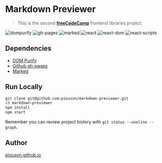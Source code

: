 # Markdown Previewer

> This is the second [**freeCodeCamp**](https://www.freecodecamp.org/) frontend libraries project.

![dompurify](https://img.shields.io/github/package-json/dependency-version/piouson/markdown-previewer/dompurify) ![gh-pages](https://img.shields.io/github/package-json/dependency-version/piouson/markdown-previewer/gh-pages) ![marked](https://img.shields.io/github/package-json/dependency-version/piouson/markdown-previewer/marked) ![react](https://img.shields.io/github/package-json/dependency-version/piouson/markdown-previewer/react) ![react-dom](https://img.shields.io/github/package-json/dependency-version/piouson/markdown-previewer/react-dom) ![react-scripts](https://img.shields.io/github/package-json/dependency-version/piouson/markdown-previewer/react-scripts)

## Dependencies

- [DOM Purify](https://github.com/cure53/DOMPurify)
- [Github gh-pages](https://github.com/tschaub/gh-pages)
- [Marked](https://github.com/markedjs/marked)

## Run Locally

```bash
git clone git@github.com:piouson/markdown-previewer.git
cd markdown-previewer
npm install
npm start
```

Remember you can review project history with `git status --oneline --graph`.

## Author

[piouson.github.io](http://piouson.github.io/)
